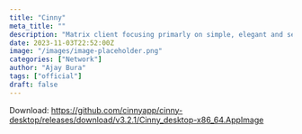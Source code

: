 ```yaml
---
title: "Cinny"
meta_title: ""
description: "Matrix client focusing primarly on simple, elegant and secure interface"
date: 2023-11-03T22:52:00Z
image: "/images/image-placeholder.png"
categories: ["Network"]
author: "Ajay Bura"
tags: ["official"]
draft: false
---
```


Download: https://github.com/cinnyapp/cinny-desktop/releases/download/v3.2.1/Cinny_desktop-x86_64.AppImage
